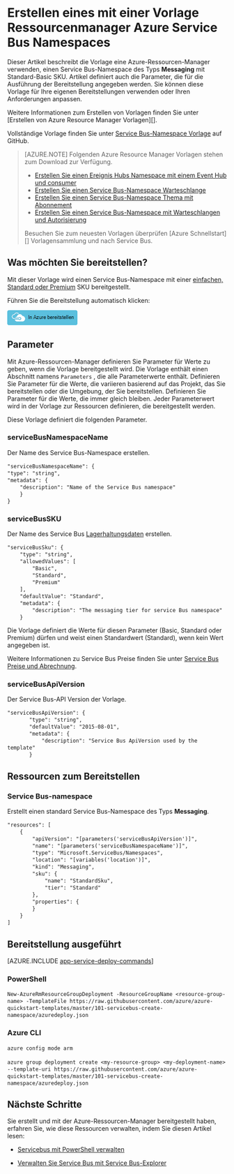 <properties
    pageTitle="Erstellen Sie einen Service Bus-Namespace Ressourcenmanager Vorlage | Microsoft Azure"
    description="Verwenden Sie Azure Ressourcenmanager Vorlage Service Bus-Namespace erstellen"
    services="service-bus"
    documentationCenter=".net"
    authors="sethmanheim"
    manager="timlt"
    editor=""/>

<tags
    ms.service="service-bus"
    ms.devlang="tbd"
    ms.topic="article"
    ms.tgt_pltfrm="dotnet"
    ms.workload="na"
    ms.date="10/04/2016"
    ms.author="sethm;shvija"/>

# <a name="create-a-service-bus-namespace-using-an-azure-resource-manager-template"></a>Erstellen eines mit einer Vorlage Ressourcenmanager Azure Service Bus Namespaces

Dieser Artikel beschreibt die Vorlage eine Azure-Ressourcen-Manager verwenden, einen Service Bus-Namespace des Typs **Messaging** mit Standard-Basic SKU. Artikel definiert auch die Parameter, die für die Ausführung der Bereitstellung angegeben werden. Sie können diese Vorlage für Ihre eigenen Bereitstellungen verwenden oder Ihren Anforderungen anpassen.

Weitere Informationen zum Erstellen von Vorlagen finden Sie unter [Erstellen von Azure Resource Manager Vorlagen][].

Vollständige Vorlage finden Sie unter [Service Bus-Namespace Vorlage][] auf GitHub.

>[AZURE.NOTE] Folgenden Azure Resource Manager Vorlagen stehen zum Download zur Verfügung. 
>
>-    [Erstellen Sie einen Ereignis Hubs Namespace mit einem Event Hub und consumer](../event-hubs/event-hubs-resource-manager-namespace-event-hub.md)
>-    [Erstellen Sie einen Service Bus-Namespace Warteschlange](service-bus-resource-manager-namespace-queue.md)
>-    [Erstellen Sie einen Service Bus-Namespace Thema mit Abonnement](service-bus-resource-manager-namespace-topic.md)
>-    [Erstellen Sie einen Service Bus-Namespace mit Warteschlangen und Autorisierung](service-bus-resource-manager-namespace-auth-rule.md)
>
>Besuchen Sie zum neuesten Vorlagen überprüfen [Azure Schnellstart][] Vorlagensammlung und nach Service Bus.

## <a name="what-will-you-deploy"></a>Was möchten Sie bereitstellen?

Mit dieser Vorlage wird einen Service Bus-Namespace mit einer [einfachen, Standard oder Premium](https://azure.microsoft.com/pricing/details/service-bus/) SKU bereitgestellt.

Führen Sie die Bereitstellung automatisch klicken:

[![In Azure bereitstellen](./media/service-bus-resource-manager-namespace/deploybutton.png)](https://portal.azure.com/#create/Microsoft.Template/uri/https%3A%2F%2Fraw.githubusercontent.com%2FAzure%2Fazure-quickstart-templates%2Fmaster%2F101-servicebus-create-namespace%2Fazuredeploy.json)

## <a name="parameters"></a>Parameter

Mit Azure-Ressourcen-Manager definieren Sie Parameter für Werte zu geben, wenn die Vorlage bereitgestellt wird. Die Vorlage enthält einen Abschnitt namens `Parameters` , die alle Parameterwerte enthält. Definieren Sie Parameter für die Werte, die variieren basierend auf das Projekt, das Sie bereitstellen oder die Umgebung, der Sie bereitstellen. Definieren Sie Parameter für die Werte, die immer gleich bleiben. Jeder Parameterwert wird in der Vorlage zur Ressourcen definieren, die bereitgestellt werden.

Diese Vorlage definiert die folgenden Parameter.

### <a name="servicebusnamespacename"></a>serviceBusNamespaceName

Der Name des Service Bus-Namespace erstellen.

```
"serviceBusNamespaceName": {
"type": "string",
"metadata": { 
    "description": "Name of the Service Bus namespace" 
    }
}
```

### <a name="servicebussku"></a>serviceBusSKU

Der Name des Service Bus [Lagerhaltungsdaten](https://azure.microsoft.com/pricing/details/service-bus/) erstellen.

```
"serviceBusSku": { 
    "type": "string", 
    "allowedValues": [ 
        "Basic", 
        "Standard",
        "Premium" 
    ], 
    "defaultValue": "Standard", 
    "metadata": { 
        "description": "The messaging tier for service Bus namespace" 
    } 

```

Die Vorlage definiert die Werte für diesen Parameter (Basic, Standard oder Premium) dürfen und weist einen Standardwert (Standard), wenn kein Wert angegeben ist.

Weitere Informationen zu Service Bus Preise finden Sie unter [Service Bus Preise und Abrechnung][].

### <a name="servicebusapiversion"></a>serviceBusApiVersion

Der Service Bus-API Version der Vorlage.

```
"serviceBusApiVersion": { 
       "type": "string", 
       "defaultValue": "2015-08-01", 
       "metadata": { 
           "description": "Service Bus ApiVersion used by the template" 
       } 
```

## <a name="resources-to-deploy"></a>Ressourcen zum Bereitstellen

### <a name="service-bus-namespace"></a>Service Bus-namespace

Erstellt einen standard Service Bus-Namespace des Typs **Messaging**.

```
"resources": [
    {
        "apiVersion": "[parameters('serviceBusApiVersion')]",
        "name": "[parameters('serviceBusNamespaceName')]",
        "type": "Microsoft.ServiceBus/Namespaces",
        "location": "[variables('location')]",
        "kind": "Messaging",
        "sku": {
            "name": "StandardSku",
            "tier": "Standard"
        },
        "properties": {
        }
    }
]
```

## <a name="commands-to-run-deployment"></a>Bereitstellung ausgeführt

[AZURE.INCLUDE [app-service-deploy-commands](../../includes/app-service-deploy-commands.md)]

### <a name="powershell"></a>PowerShell

```
New-AzureRmResourceGroupDeployment -ResourceGroupName <resource-group-name> -TemplateFile https://raw.githubusercontent.com/azure/azure-quickstart-templates/master/101-servicebus-create-namespace/azuredeploy.json
```

### <a name="azure-cli"></a>Azure CLI

```
azure config mode arm

azure group deployment create <my-resource-group> <my-deployment-name> --template-uri https://raw.githubusercontent.com/azure/azure-quickstart-templates/master/101-servicebus-create-namespace/azuredeploy.json
```

## <a name="next-steps"></a>Nächste Schritte

Sie erstellt und mit der Azure-Ressourcen-Manager bereitgestellt haben, erfahren Sie, wie diese Ressourcen verwalten, indem Sie diesen Artikel lesen:

- [Servicebus mit PowerShell verwalten](service-bus-powershell-how-to-provision.md)
- [Verwalten Sie Service Bus mit Service Bus-Explorer](https://code.msdn.microsoft.com/Service-Bus-Explorer-f2abca5a)

  [Azure-Ressourcen-Manager Vorlagen erstellen]: ../resource-group-authoring-templates.md
  [Service Bus-Namespace Vorlage]: https://github.com/Azure/azure-quickstart-templates/blob/master/101-servicebus-create-namespace/
  [Azure Schnellstart-Vorlagen]: https://azure.microsoft.com/documentation/templates/?term=service+bus
  [Service Bus Preise und Abrechnung]: https://azure.microsoft.com/documentation/articles/service-bus-pricing-billing/
  [Using Azure PowerShell with Azure Resource Manager]: ../powershell-azure-resource-manager.md
  [Using the Azure CLI for Mac, Linux, and Windows with Azure Resource Management]: ../xplat-cli-azure-resource-manager.md
